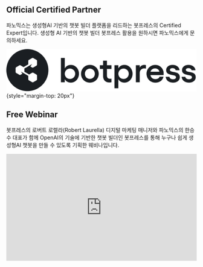 ## Official Certified Partner

파노믹스는 생성형AI 기반의 챗봇 빌더 플랫폼을 리드하는 봇프레스의 Certified Expert입니다. 생성형 AI 기반의 챗봇 빌더 봇프레스 활용을 원하시면 파노믹스에게 문의하세요.

![Product Image](images/Botpress.png){style="margin-top: 20px"}

## Free Webinar

봇프레스의 로버트 로렐라(Robert Laurella) 디지털 마케팅 매니저와 파노믹스의 한승수 대표가 함께 OpenAI의 기술에 기반한 챗봇 빌더인 봇프레스를 통해 누구나 쉽게 생성형AI 챗봇을 만들 수 있도록 기획한 웨비나입니다.

<div class="left">
      <iframe style="width: 100%; aspect-ratio: 16 / 9" src="https://www.youtube.com/embed/X8B6HeqCWCg?si=3HANYvd1S4N9-yT5"  title="YouTube video player" frameborder="0" allow="accelerometer; autoplay; clipboard-write; encrypted-media; gyroscope; picture-in-picture; web-share" referrerpolicy="strict-origin-when-cross-origin" allowfullscreen></iframe>
</div>
